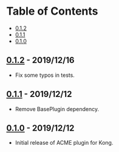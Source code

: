 # Table of Contents

- [0.1.2](#012---20101216)
- [0.1.1](#011---20101212)
- [0.1.0](#010---20101212)

##  [0.1.2] - 2019/12/16

- Fix some typos in tests.

##  [0.1.1] - 2019/12/12

- Remove BasePlugin dependency.

##  [0.1.0] - 2019/12/12

- Initial release of ACME plugin for Kong.

[0.1.2]: https://github.com/Kong/kong-plugin-acme/compare/0.1.2...0.1.1
[0.1.1]: https://github.com/Kong/kong-plugin-acme/compare/0.1.1...0.1.0
[0.1.0]: https://github.com/Kong/kong-plugin-acme/commit/8b250b72218a350b71723670005c3c355e5d73b4
